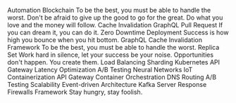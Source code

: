 Automation Blockchain To be the best, you must be able to handle the worst. Don't be afraid to give up the good to go for the great. Do what you love and the money will follow. Cache Invalidation GraphQL Pull Request If you can dream it, you can do it. Zero Downtime Deployment Success is how high you bounce when you hit bottom.
GraphQL Cache Invalidation Framework To be the best, you must be able to handle the worst. Replica Set Work hard in silence, let your success be your noise. Opportunities don't happen. You create them. Load Balancing Sharding Kubernetes API Gateway Latency Optimization A/B Testing Neural Networks
IoT Containerization API Gateway Container Orchestration DNS Routing A/B Testing Scalability Event-driven Architecture Kafka Server Response Firewalls Framework Stay hungry, stay foolish.
